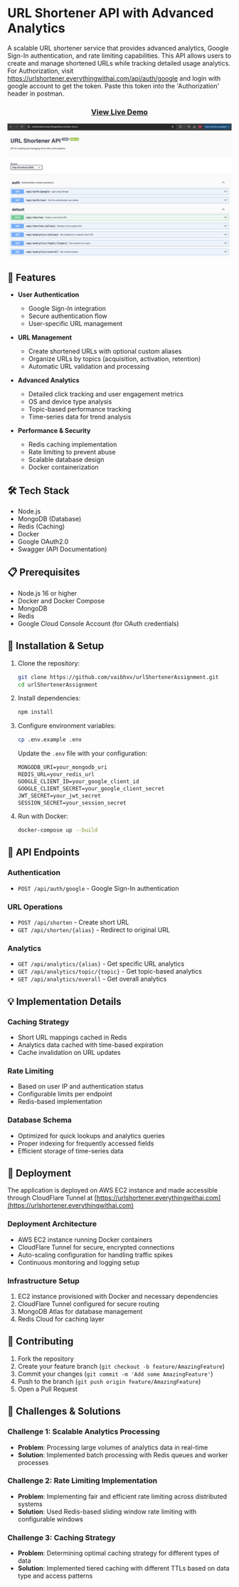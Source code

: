 # URL Shortener API with Advanced Analytics

A scalable URL shortener service that provides advanced analytics, Google Sign-In authentication, and rate limiting capabilities. This API allows users to create and manage shortened URLs while tracking detailed usage analytics.
<br>
For Authorization, visit https://urlshortener.everythingwithai.com/api/auth/google and login with google account to get the token. Paste this token into the 'Authorization' header in postman.

<div align="center">
  <h3>
    <a href="https://urlshortener.everythingwithai.com/api-docs">
      View Live Demo
    </a>

    
  </h3>
  <img src="screenshot.png" alt="Swagger UI Documentation" />
</div>

## 🚀 Features

- **User Authentication**
  - Google Sign-In integration
  - Secure authentication flow
  - User-specific URL management

- **URL Management**
  - Create shortened URLs with optional custom aliases
  - Organize URLs by topics (acquisition, activation, retention)
  - Automatic URL validation and processing

- **Advanced Analytics**
  - Detailed click tracking and user engagement metrics
  - OS and device type analysis
  - Topic-based performance tracking
  - Time-series data for trend analysis

- **Performance & Security**
  - Redis caching implementation
  - Rate limiting to prevent abuse
  - Scalable database design
  - Docker containerization

## 🛠️ Tech Stack

- Node.js
- MongoDB (Database)
- Redis (Caching)
- Docker
- Google OAuth2.0
- Swagger (API Documentation)

## 📋 Prerequisites

- Node.js 16 or higher
- Docker and Docker Compose
- MongoDB
- Redis
- Google Cloud Console Account (for OAuth credentials)

## 🔧 Installation & Setup

1. Clone the repository:
   ```bash
   git clone https://github.com/vaibhxv/urlShortenerAssignment.git
   cd urlShortenerAssignment
   ```

2. Install dependencies:
   ```bash
   npm install
   ```

3. Configure environment variables:
   ```bash
   cp .env.example .env
   ```
   Update the `.env` file with your configuration:
   ```
   MONGODB_URI=your_mongodb_uri
   REDIS_URL=your_redis_url
   GOOGLE_CLIENT_ID=your_google_client_id
   GOOGLE_CLIENT_SECRET=your_google_client_secret
   JWT_SECRET=your_jwt_secret
   SESSION_SECRET=your_session_secret
   ```

4. Run with Docker:
   ```bash
   docker-compose up --build
   ```

## 🔌 API Endpoints

### Authentication
- `POST /api/auth/google` - Google Sign-In authentication

### URL Operations
- `POST /api/shorten` - Create short URL
- `GET /api/shorten/{alias}` - Redirect to original URL

### Analytics
- `GET /api/analytics/{alias}` - Get specific URL analytics
- `GET /api/analytics/topic/{topic}` - Get topic-based analytics
- `GET /api/analytics/overall` - Get overall analytics

## 💡 Implementation Details

### Caching Strategy
- Short URL mappings cached in Redis
- Analytics data cached with time-based expiration
- Cache invalidation on URL updates

### Rate Limiting
- Based on user IP and authentication status
- Configurable limits per endpoint
- Redis-based implementation

### Database Schema
- Optimized for quick lookups and analytics queries
- Proper indexing for frequently accessed fields
- Efficient storage of time-series data

## 🚀 Deployment

The application is deployed on AWS EC2 instance and made accessible through CloudFlare Tunnel at [https://urlshortener.everythingwithai.com](https://urlshortener.everythingwithai.com)

### Deployment Architecture
- AWS EC2 instance running Docker containers
- CloudFlare Tunnel for secure, encrypted connections
- Auto-scaling configuration for handling traffic spikes
- Continuous monitoring and logging setup

### Infrastructure Setup
1. EC2 instance provisioned with Docker and necessary dependencies
2. CloudFlare Tunnel configured for secure routing
3. MongoDB Atlas for database management
4. Redis Cloud for caching layer

## 🤝 Contributing

1. Fork the repository
2. Create your feature branch (`git checkout -b feature/AmazingFeature`)
3. Commit your changes (`git commit -m 'Add some AmazingFeature'`)
4. Push to the branch (`git push origin feature/AmazingFeature`)
5. Open a Pull Request

## 🎯 Challenges & Solutions

### Challenge 1: Scalable Analytics Processing
- **Problem**: Processing large volumes of analytics data in real-time
- **Solution**: Implemented batch processing with Redis queues and worker processes

### Challenge 2: Rate Limiting Implementation
- **Problem**: Implementing fair and efficient rate limiting across distributed systems
- **Solution**: Used Redis-based sliding window rate limiting with configurable windows

### Challenge 3: Caching Strategy
- **Problem**: Determining optimal caching strategy for different types of data
- **Solution**: Implemented tiered caching with different TTLs based on data type and access patterns

